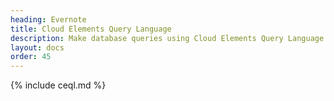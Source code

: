 ```yaml
---
heading: Evernote
title: Cloud Elements Query Language
description: Make database queries using Cloud Elements Query Language.
layout: docs
order: 45
---
```


{% include ceql.md %}
